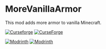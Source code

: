 # MoreVanillaArmor
This mod adds more armor to vanilla Minecraft.

[![Curseforge](http://cf.way2muchnoise.eu/versions/For%20MC_350955_all.svg)](https://www.curseforge.com/minecraft/mc-mods/morevanillaarmor)
[![CurseForge](http://cf.way2muchnoise.eu/full_350955_downloads.svg)](https://www.curseforge.com/minecraft/mc-mods/morevanillaarmor)

[![Modrinth](https://img.shields.io/modrinth/game-versions/7N4JJ4JD?color=00AF5C&label=modrinth&logo=modrinth)](https://modrinth.com/mod/morevanillaarmor)
[![Modrinth](https://img.shields.io/modrinth/dt/7N4JJ4JD?color=00AF5C&logo=modrinth)](https://modrinth.com/mod/morevanillaarmor)
